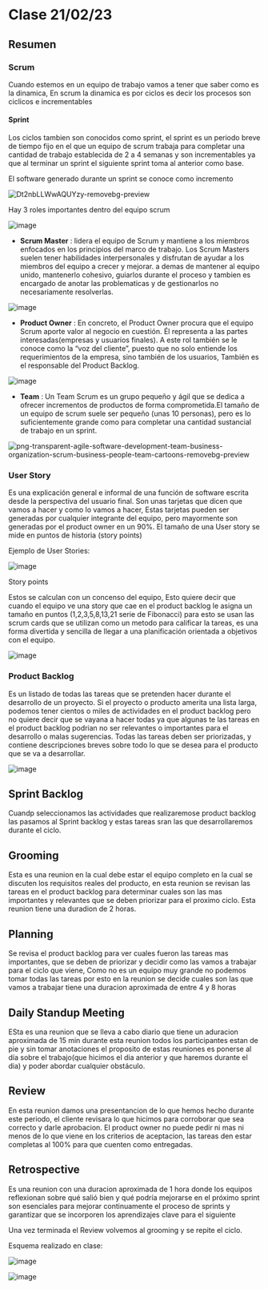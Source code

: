 # Clase 21/02/23 #
## Resumen ##

### Scrum ###

Cuando estemos en un equipo de trabajo vamos a tener que saber como es la dinamica, En scrum la dinamica es por ciclos es decir los procesos son ciclicos e incrementables 

#### Sprint ####

Los ciclos tambien son conocidos como sprint, el sprint es un periodo breve de tiempo fijo en el que un equipo de scrum trabaja para completar una cantidad de trabajo establecida de 2 a 4 semanas y son incrementables ya que al terminar un sprint el siguiente sprint toma al anterior como base.

El software generado durante un sprint se conoce como incremento


![Dt2nbLLWwAQUYzy-removebg-preview](https://user-images.githubusercontent.com/123017277/220518748-7078719c-4f83-4ec1-b7fc-b03895d42d85.png)

Hay 3 roles importantes dentro del equipo scrum

![image](https://user-images.githubusercontent.com/123017277/220528152-d389cf3b-d965-4db1-946f-f9dccbf0b9ca.png)

- **Scrum Master** : lidera el equipo de Scrum y mantiene a los miembros enfocados en los principios del marco de trabajo. Los Scrum Masters suelen tener habilidades                        interpersonales y disfrutan de ayudar a los miembros del equipo a crecer y mejorar.  a demas de mantener al equipo unido, mantenerlo cohesivo,                          guiarlos durante el proceso y tambien es encargado de anotar las problematicas y de gestionarlos no necesariamente resolverlas.

![image](https://user-images.githubusercontent.com/123017277/220531279-78d8e3c0-8fd0-49ff-b562-91b3a46ae094.png)

- **Product Owner** : En concreto, el Product Owner procura que el equipo Scrum aporte valor al negocio en cuestión. Él representa a las partes interesadas(empresas y                       usuarios finales). A este rol también se le conoce como la “voz del cliente”, puesto que no solo entiende los requerimientos de la empresa,                             sino también de los usuarios, También es el responsable del Product Backlog.

![image](https://user-images.githubusercontent.com/123017277/220530005-a619da28-3929-4ead-975b-59ac2cfa9317.png)

- **Team** : Un Team Scrum es un grupo pequeño y ágil que se dedica a ofrecer incrementos de productos de forma comprometida.El tamaño de un equipo de scrum suele ser              pequeño (unas 10 personas), pero es lo suficientemente grande como para completar una cantidad sustancial de trabajo en un sprint.

![png-transparent-agile-software-development-team-business-organization-scrum-business-people-team-cartoons-removebg-preview](https://user-images.githubusercontent.com/123017277/220531907-aad2e88b-cdef-4b71-9b5e-11f12ef1d25b.png)

### User  Story ###

Es una explicación general e informal de una función de software escrita desde la perspectiva del usuario final. Son unas tarjetas que dicen que vamos a hacer y como lo vamos a hacer, Estas tarjetas pueden ser generadas por cualquier integrante del equipo, pero mayormente son generadas por el product owner en un 90%. El tamaño de una User story se mide en puntos de historia (story points)

Ejemplo de User Stories:

![image](https://user-images.githubusercontent.com/123017277/220520569-b65cd898-8047-4c17-8e74-c5d865a5a5d9.png)

Story points 

Estos se calculan con un concenso del equipo, Esto quiere decir que cuando el equipo ve una story que cae en el product backlog le asigna un tamaño en puntos (1,2,3,5,8,13,21 serie de Fibonacci) para esto se usan las scrum cards que se utilizan como un metodo para calificar la tareas, es una forma divertida y sencilla de llegar a una planificación orientada a objetivos con el equipo.

![image](https://user-images.githubusercontent.com/123017277/220536679-6c2357f1-a0e7-49b5-8bee-8fdd2aa11862.png)


### Product Backlog ###

Es un listado de todas las tareas que se pretenden hacer durante el desarrollo de un proyecto. Si el proyecto o producto amerita una lista larga, podemos tener cientos o miles de actividades en el product backlog pero no quiere decir que se vayana a hacer todas ya que algunas te las tareas en el product backlog podrian no ser relevantes o importantes para el desarrollo o malas sugerencias. Todas las tareas deben ser priorizadas, y contiene descripciones breves sobre todo lo que se desea para el producto que se va a desarrollar.

![image](https://user-images.githubusercontent.com/123017277/220533654-41defb7a-502e-4121-87fa-d8becdc0729c.png)

## Sprint Backlog ##

Cuandp seleccionamos las actividades que realizaremose product backlog las pasamos al Sprint backlog y estas tareas sran las que desarrollaremos durante el ciclo.

## Grooming ##

Esta es una reunion en la cual debe estar el equipo completo en la cual se discuten los requisitos reales del producto, en esta reunion se revisan las tareas en el product backlog para determinar cuales son las mas importantes y relevantes que se deben priorizar para el proximo ciclo. Esta reunion tiene una duradion de 2 horas.

## Planning ##

Se revisa el product backlog para ver cuales fueron las tareas mas importantes, que se deben de priorizar y decidir como las vamos a trabajar para el ciclo que viene, Como no es un equipo muy grande no podemos tomar todas las tareas por esto en la reunion se decide cuales son las que vamos a trabajar tiene una duracion aproximada de entre 4 y 8 horas

## Daily Standup Meeting ##

ESta es una reunion que se lleva a cabo diario que tiene un aduracion aproximada de 15 min durante esta reunion todos los participantes estan de pie y sin tomar anotaciones el proposito de estas reuniones es ponerse al día sobre el trabajo(que hicimos el dia anterior y que haremos durante el dia) y poder abordar cualquier obstáculo.

## Review ##

En esta reunion damos una presentancion de lo que hemos hecho durante este periodo, el cliente revisara lo que hicimos para corroborar que sea correcto y darle aprobacion. El product owner no puede pedir ni mas ni menos de lo que viene en los criterios de aceptacion, las tareas den estar completas al 100% para que cuenten como entregadas.

## Retrospective ##

Es una reunion con una duracion aproximada de 1 hora donde los equipos reflexionan sobre qué salió bien y qué podría mejorarse en el próximo sprint son esenciales para mejorar continuamente el proceso de sprints y garantizar que se incorporen los aprendizajes clave para el siguiente

Una vez terminada el Review volvemos al grooming y se repite el ciclo.


Esquema realizado en clase:

![image](https://user-images.githubusercontent.com/123017277/220554889-5d244dfd-30f4-41a4-96fc-55058347f553.png)

![image](https://user-images.githubusercontent.com/123017277/220555978-e3c8e506-ed67-4e47-9d19-dd51c8b1f4e3.png)


